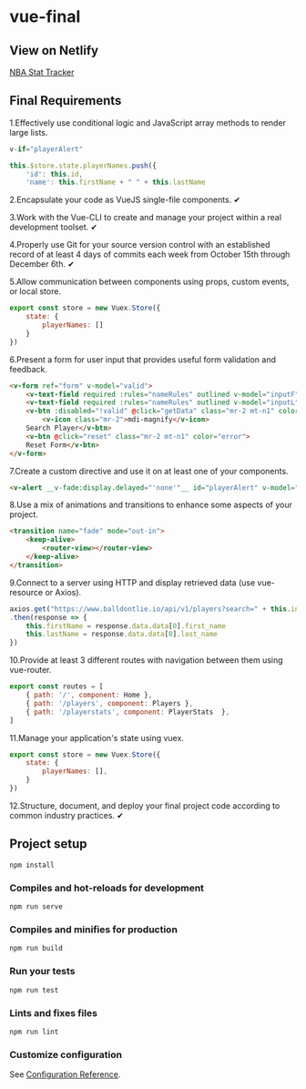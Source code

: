 # vue-final

## View on Netlify
[NBA Stat Tracker](https://nbastattracker.netlify.com/) 

## Final Requirements
1.Effectively use conditional logic and JavaScript array methods to render large lists. 
```javascript
v-if="playerAlert"

this.$store.state.playerNames.push({
    'id': this.id,
    'name': this.firstName + " " + this.lastName
```
2.Encapsulate your code as VueJS single-file components.
✔

3.Work with the Vue-CLI to create and manage your project within a real development toolset.
✔

4.Properly use Git for your source version control with an established record of at least 4 days of commits each week from October 15th through December 6th.
✔

5.Allow communication between components using props, custom events, or local store.
```javascript
export const store = new Vuex.Store({
    state: {
        playerNames: []
    }
})
```

6.Present a form for user input that provides useful form validation and feedback.
```html
<v-form ref="form" v-model="valid">
    <v-text-field required :rules="nameRules" outlined v-model="inputF" label="First Name">{{ inputF }}</v-text-field> 
    <v-text-field required :rules="nameRules" outlined v-model="inputL" label="Last Name">{{ inputL }}</v-text-field>
    <v-btn :disabled="!valid" @click="getData" class="mr-2 mt-n1" color="primary">
        <v-icon class="mr-2">mdi-magnify</v-icon>
    Search Player</v-btn>
    <v-btn @click="reset" class="mr-2 mt-n1" color="error">
    Reset Form</v-btn>
</v-form>
```

7.Create a custom directive and use it on at least one of your components.
```html
<v-alert __v-fade:display.delayed="'none'"__ id="playerAlert" v-model="playerAlert" v-if="playerAlert" type="success"> {{this.firstName}} {{this.lastName}} added!</v-alert>

```

8.Use a mix of animations and transitions to enhance some aspects of your project.
```html
<transition name="fade" mode="out-in">
    <keep-alive> 
        <router-view></router-view>
    </keep-alive>
</transition>
```

9.Connect to a server using HTTP and display retrieved data (use vue-resource or Axios).
```javascript
axios.get("https://www.balldontlie.io/api/v1/players?search=" + this.inputF + " " + this.inputL) 
.then(response => {
    this.firstName = response.data.data[0].first_name
    this.lastName = response.data.data[0].last_name
})
```

10.Provide at least 3 different routes with navigation between them using vue-router.
```javascript
export const routes = [
    { path: '/', component: Home },
    { path: '/players', component: Players },
    { path: '/playerstats', component: PlayerStats  },
]
```

11.Manage your application's state using vuex.
```javascript
export const store = new Vuex.Store({
    state: {
        playerNames: [],
    }
})
```

12.Structure, document, and deploy your final project code according to common industry practices.
✔

## Project setup
```
npm install
```

### Compiles and hot-reloads for development
```
npm run serve
```

### Compiles and minifies for production
```
npm run build
```

### Run your tests
```
npm run test
```

### Lints and fixes files
```
npm run lint
```

### Customize configuration
See [Configuration Reference](https://cli.vuejs.org/config/).
